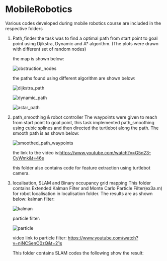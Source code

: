 # MobileRobotics
Various codes developed during mobile robotics course are included in the respective folders
1. Path_finder
    the task was to find a optimal path from start point to goal point using Djikstra, Dynamic and A* algorithm. (The plots were drawn with different set of random nodes)
    
    the map is shown below:
    
    ![obstruction_nodes](https://user-images.githubusercontent.com/25124540/33582118-4d34e48e-d95c-11e7-80be-74871182d2af.jpg)
    
    the paths found using different algorithm are shown below:

    ![dijkstra_path](https://user-images.githubusercontent.com/25124540/33582238-ee68aec6-d95c-11e7-812c-cfe5f8a0c395.jpg)
    
    ![dynamic_path](https://user-images.githubusercontent.com/25124540/33582247-f975e522-d95c-11e7-91a1-b9f8c3bd219d.jpg)
    
    ![astar_path](https://user-images.githubusercontent.com/25124540/33582256-040b1d54-d95d-11e7-94a2-b24ca1044b63.jpg)
 
2. path_smoothing & robot controller
    The waypoints were given to reach from start point to goal point, this task implemented path_smoothing using cubic splines and then directed the turtlebot along the path. The smooth path is as shown below:
    
    ![smoothed_path_waypoints](https://user-images.githubusercontent.com/25124540/33583436-1a12a472-d963-11e7-902d-6273ec0b7f53.jpg)

    the link to the video is:https://www.youtube.com/watch?v=G5n23-CyWmk&t=46s
    
    this folder also contains code for feature extraction using turtlebot camera.

3. localisation, SLAM and Binary occupancy grid mapping
    This folder contains Extended Kalman Filter and Monte Carlo Particle Filter(ex3a.m) for robot localisation in localisation folder. The results are as shown below:
    kalman filter:
    
    ![kalman](https://user-images.githubusercontent.com/25124540/33583662-194903e6-d964-11e7-9a8e-8fa933019b45.png)

    particle filter:
    
    ![particle](https://user-images.githubusercontent.com/25124540/33583771-a62d201c-d964-11e7-8759-460fd4b83bd8.png)

    video link to particle filter: https://www.youtube.com/watch?v=niNCSenO0zQ&t=21s
    
    This folder contains SLAM codes the following show the result:
    
    
    


